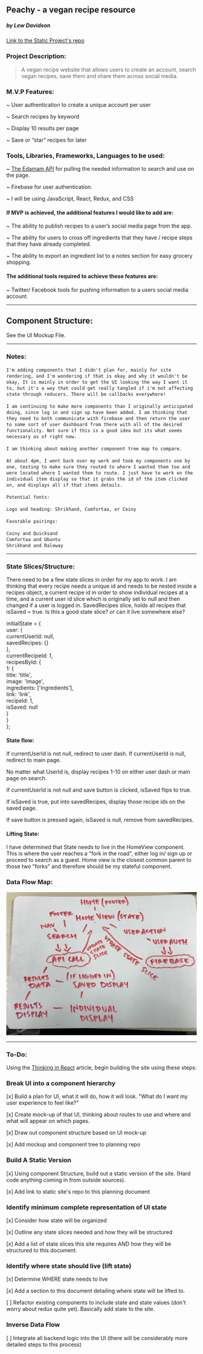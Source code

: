 ## Peachy - a vegan recipe resource
##### by Lew Davidson

[Link to the Static Project's repo](https://github.com/lewdavidson/Peachy.git)

### Project Description:

> A vegan recipe website that allows users to create an account, search vegan recipes, save them and share them across social media.

### M.V.P Features:

~ User authentication to create a unique account per user

~ Search recipes by keyword

~ Display 10 results per page

~ Save or “star” recipes for later

### Tools, Libraries, Frameworks, Languages to be used:

~ [The Edamam API](https://developer.edamam.com/edamam-docs-recipe-api) for pulling the
needed information to search and use on the page.

~ Firebase for user authentication.

~ I will be using JavaScript, React, Redux, and CSS

#### If MVP is achieved, the additional features I would like to add are:

~ The ability to publish recipes to a user’s social media page from the app.

~ The ability for users to cross off ingredients that they have / recipe steps that they have already completed.

~ The ability to export an ingredient list to a notes section for easy grocery shopping.

#### The additional tools required to achieve these features are:
~ Twitter/ Facebook tools for pushing information to a users social media account.

---

 ## Component Structure:
 See the UI Mockup File.

 ___

### Notes:

```
I'm adding components that I didn't plan for, mainly for site rendering, and I'm wondering if that is okay and why it wouldn't be okay, It is mainly in order to get the UI looking the way I want it to, but it's a way that could get really tangled if i'm not affecting state through reducers. There will be callbacks everywhere!

I am continuing to make more components than I originally anticipated doing, since log in and sign up have been added. I am thinking that they need to both communicate with firebase and then return the user to some sort of user dashboard from there with all of the desired functionality. Not sure if this is a good idea but its what seems necessary as of right now.

I am thinking about making another component tree map to compare.

At about 4pm, I went back over my work and took my components one by one, testing to make sure they routed to where I wanted them too and were located where I wanted them to route. I just have to work on the individual item display so that it grabs the id of the item clicked on, and displays all if that items details.

Potential fonts:

Logo and heading: Shrikhand, Comfortaa, or Coiny

Favorable pairings:

Coiny and Quicksand
Comfortaa and Ubuntu
Shrikhand and Raleway
```

___

### State Slices/Structure:

There need to be a few state slices in order for my app to work. I am thinking that every recipe needs a unique id and needs to be nested inside a recipes object, a current recipe id in order to show individual recipes at a time, and a current user id slice which is originally set to null and then changed if a user is logged in. SavedRecipes slice, holds all recipes that isSaved = true. Is this a good state slice? or can it live somewhere else?

initialState = {  
  user: {  
    currentUserId: null,    
    savedRecipes: {}  
  },  
  currentRecipeId: 1,  
  recipesById: {  
    1: {  
    title: 'title',  
      image: 'image',  
      ingredients: ['ingredients'],  
      link: 'link',  
      recipeId: 1,  
      isSaved: null  
    }  
  }   
};

#### State flow:
If currentUserId is not null, redirect to user dash.
If currentUserId is null, redirect to main page.

No matter what UserId is, display recipes 1-10 on either user dash or main page on search.

If currentUserId is not null and save button is clicked, isSaved flips to true.

If isSaved is true, put into savedRecipes, display those recipe ids on the saved page.

If save button is pressed again, isSaved is null, remove from savedRecipes.

#### Lifting State:

I have determined that State needs to live in the HomeView component. This is where the user reaches a "fork in the road", either log in/ sign up or proceed to search as a guest. Home view is the closest common parent to those two "forks" and therefore should be my stateful component.


### Data Flow Map:

![data map](DataFlow.jpg)
___

### To-Do:

 Using the [Thinking in React](https://reactjs.org/docs/thinking-in-react.html) article, begin building the site using these steps:

### Break UI into a component hierarchy

[x] Build a plan for UI, what it will do, how it will look. "What do I want my user experience to feel like?"

[x] Create mock-up of that UI, thinking about routes to use and where and what will appear on which pages.

[x] Draw out component structure based on UI mock-up

[x] Add mockup and component tree to planning repo

### Build A Static Version

[x] Using component Structure, build out a static version of the site. (Hard code anything coming in from outside sources).

[x] Add link to static site's repo to this planning document

### Identify minimum complete representation of UI state

[x] Consider how state will be organized

[x] Outline any state slices needed and how they will be structured

[x] Add a list of state slices this site requires AND how they will be structured to this document.

### Identify where state should live (lift state)

[x] Determine WHERE state needs to live

[x] Add a section to this document detailing where state will be lifted to.

[ ] Refactor existing components to include state and state values (don't worry about redux quite yet). Basically add state to the site.

### Inverse Data Flow

[ ] Integrate all backend logic into the UI (there will be considerably more detailed steps to this process)
